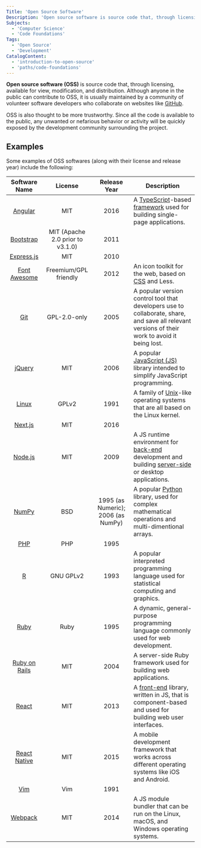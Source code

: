 ```yaml
---
Title: 'Open Source Software'
Description: 'Open source software is source code that, through licensing, available for view, modification, and distribution.'
Subjects:
  - 'Computer Science'
  - 'Code Foundations'
Tags:
  - 'Open Source'
  - 'Development'
CatalogContent:
  - 'introduction-to-open-source'
  - 'paths/code-foundations'
---
```


**Open source software (OSS)** is source code that, through licensing, available for view, modification, and distribution. Although anyone in the public can contribute to OSS, it is usually maintained by a community of volunteer software developers who collaborate on websites like [GitHub](https://www.codecademy.com/resources/docs/general/github).

OSS is also thought to be more trustworthy. Since all the code is available to the public, any unwanted or nefarious behavior or activity will be quickly exposed by the development community surrounding the project.

## Examples

Some examples of OSS softwares (along with their license and release year) include the following:

|                                   Software Name                                    |             License              |            Release Year            | Description                                                                                                                                                                                                                                  |
| :--------------------------------------------------------------------------------: | :------------------------------: | :--------------------------------: | -------------------------------------------------------------------------------------------------------------------------------------------------------------------------------------------------------------------------------------------- |
|      [Angular](https://www.codecademy.com/resources/docs/open-source/angular)      |               MIT                |                2016                | A [TypeScript](https://www.codecademy.com/resources/docs/typescript)-based [framework](https://www.codecademy.com/resources/docs/general/framework) used for building single-page applications.                                              |
|    [Bootstrap](https://www.codecademy.com/resources/docs/open-source/bootstrap)    | MIT (Apache 2.0 prior to v3.1.0) |                2011                |
|    [Express.js](https://www.codecademy.com/resources/docs/open-source/express)     |               MIT                |                2010                |
| [Font Awesome](https://www.codecademy.com/resources/docs/open-source/font-awesome) |      Freemium/GPL friendly       |                2012                | An icon toolkit for the web, based on [CSS](https://www.codecademy.com/resources/docs/css) and Less.                                                                                                                                         |
|                [Git](https://www.codecademy.com/resources/docs/git)                |           GPL-2.0-only           |                2005                | A popular version control tool that developers use to collaborate, share, and save all relevant versions of their work to avoid it being lost.                                                                                               |
|       [jQuery](https://www.codecademy.com/resources/docs/javascript/jquery)        |               MIT                |                2006                | A popular [JavaScript (JS)](https://www.codecademy.com/resources/docs/javascript) library intended to simplify JavaScript programming.                                                                                                       |
|        [Linux](https://www.codecademy.com/resources/docs/open-source/linux)        |              GPLv2               |                1991                | A family of [Unix](https://www.codecademy.com/resources/docs/general/unix)-like operating systems that are all based on the Linux kernel.                                                                                                    |
|      [Next.js](https://www.codecademy.com/resources/docs/open-source/next-js)      |               MIT                |                2016                |
|      [Node.js](https://www.codecademy.com/resources/docs/open-source/node-js)      |               MIT                |                2009                | A JS runtime environment for [back-end](https://www.codecademy.com/resources/docs/general/back-end) development and building [server-side](https://www.codecademy.com/resources/docs/general/server-side-rendering) or desktop applications. |
|              [NumPy](https://www.codecademy.com/resources/docs/numpy)              |               BSD                | 1995 (as Numeric); 2006 (as NumPy) | A popular [Python](https://www.codecademy.com/resources/docs/python) library, used for complex mathematical operations and multi-dimentional arrays.                                                                                         |
|                [PHP](https://www.codecademy.com/resources/docs/php)                |               PHP                |                1995                |
|                  [R](https://www.codecademy.com/resources/docs/r)                  |            GNU GPLv2             |                1993                | A popular interpreted programming language used for statistical computing and graphics.                                                                                                                                                      |
|               [Ruby](https://www.codecademy.com/resources/docs/ruby)               |               Ruby               |                1995                | A dynamic, general-purpose programming language commonly used for web development.                                                                                                                                                           |
|   [Ruby on Rails](https://www.codecademy.com/resources/docs/ruby/ruby-on-rails)    |               MIT                |                2004                | A server-side Ruby framework used for building web applications.                                                                                                                                                                             |
|              [React](https://www.codecademy.com/resources/docs/react)              |               MIT                |                2013                | A [front-end](https://www.codecademy.com/resources/docs/general/front-end) library, written in JS, that is component-based and used for building web user interfaces.                                                                        |
|    [React Native](https://www.codecademy.com/resources/docs/react/react-native)    |               MIT                |                2015                | A mobile development framework that works across different operating systems like iOS and Android.                                                                                                                                           |
|          [Vim](https://www.codecademy.com/resources/docs/open-source/vim)          |               Vim                |                1991                |
|      [Webpack](https://www.codecademy.com/resources/docs/open-source/webpack)      |               MIT                |                2014                | A JS module bundler that can be run on the Linux, macOS, and Windows operating systems.                                                                                                                                                      |
